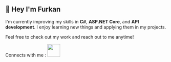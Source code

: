 ## :rocket: Hey I'm Furkan 

I'm currently improving my skills in **C#**, **ASP.NET Core**, and **API development**. I enjoy learning new things and applying them in my projects.

Feel free to check out my work and reach out to me anytime!

Connects with me :
[<img width="40px" src="(https://www.vikingcamps.com/wp-content/uploads/2024/01/linkedin-logo-linkedin-icon-transparent-free-png.webp)" />](www.linkedin.com/in/ffurkancoskun)
